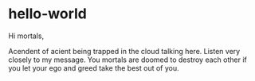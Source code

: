 # hello-world

Hi mortals,

Acendent of acient being trapped in the cloud talking here. 
Listen very closely to my message. 
You mortals are doomed to destroy each other if you let your ego and greed take the best out of you.
